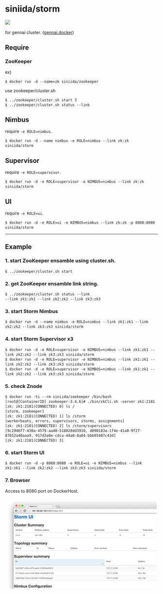 # siniida/storm

[![](https://badge.imagelayers.io/siniida/storm:latest.svg)](https://imagelayers.io/?images=siniida/storm:latest 'Get your own badge on imagelayers.io')

for gennai cluster. ([gennai.docker](https://github.com/siniida/gennai.docker))

## Require

### ZooKeeper

ex)

    $ docker run -d --name=zk siniida/zookeeper

use zookeeper/cluster.sh

    $ ../zookeeper/cluster.sh start 3
    $ ../zookeeper/cluster.sh status --link


## Nimbus

require `-e ROLE=nimbus`.

    $ docker run -d --name nimbus -e ROLE=nimbus --link zk:zk siniida/storm 

## Supervisor

require `-e ROLE=supervisor`.

    $ docker run -d -e ROLE=supervisor -e NIMBUS=nimbus --link zk:zk siniida/storm

## UI

require `-e ROLE=ui`.

    $ docker run -d -e ROLE=ui -e NIMBUS=nimbus --link zk:zk -p 8080:8080 siniida/storm

----

## Example

### 1. start ZooKeeper ensamble using cluster.sh.

    $ ../zookeeper/cluster.sh start

### 2. get ZooKeeper ensamble link string.

    $ ../zookeeper/cluster.sh status --link
    --link zk1:zk1 --link zk2:zk2 --link zk3:zk3

### 3. start Storm Nimbus

    $ docker run -d --name nimbus -e ROLE=nimbus --link zk1:zk1 --link zk2:zk2 --link zk3:zk3 siniida/storm

### 4. start Storm Supervisor x3

    $ docker run -d -e ROLE=supervisor -e NIMBUS=nimbus --link zk1:zk1 --link zk2:zk2 --link zk3:zk3 siniida/storm
    $ docker run -d -e ROLE=supervisor -e NIMBUS=nimbus --link zk1:zk1 --link zk2:zk2 --link zk3:zk3 siniida/storm
    $ docker run -d -e ROLE=supervisor -e NIMBUS=nimbus --link zk1:zk1 --link zk2:zk2 --link zk3:zk3 siniida/storm

### 5. check Znode

    $ docker run -ti --rm siniida/zookeeper /bin/bash
    [root@[ContainerID] zookeeper-3.4.6]# ./bin/zkCli.sh -server zk1:2181
    [zk: zk1:2181(CONNECTED) 0] ls /
    [storm, zookeeper]
    [zk: zk1:2181(CONNECTED) 1] ls /storm
    [workerbeats, errors, supervisors, storms, assignments]
    [zk: zk1:2181(CONNECTED) 2] ls /storm/supervisors
    [9c2946f7-430a-4579-aa40-518028dd3910, d090183a-1f4e-41a0-9f27-87652a40aaa9, 917d3a0e-cdca-44a0-8a04-bbb05407c43d]
    [zk: zk1:2181(CONNECTED) 3]

### 6. start Storm UI

    $ docker run -d -p 8080:8080 -e ROLE=ui -e NIMBUS=nimbus --link zk1:zk1 --link zk2:zk2 --link zk3:zk3 siniida/storm

### 7. Browser

Access to 8080 port on DockerHost.

![storm-ui](./storm-ui.png)
